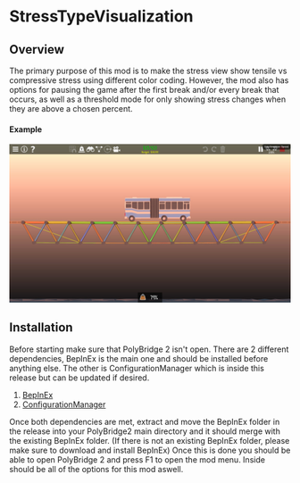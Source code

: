 # StressTypeVisualization

## Overview
The primary purpose of this mod is to make the stress view show tensile vs compressive stress using different color coding.
However, the mod also has options for pausing the game after the first break and/or every break that occurs, as well as a threshold mode for only showing stress changes when they are above a chosen percent.
#### Example
![Bridge with blue and red stress colors](/20210107203057_1.jpg)

## Installation
Before starting make sure that PolyBridge 2 isn't open.
There are 2 different dependencies, BepInEx is the main one and should be installed before anything else.
The other is ConfigurationManager which is inside this release but can be updated if desired.
1. [BepInEx](https://github.com/BepInEx/BepInEx/releases)
2. [ConfigurationManager](https://github.com/BepInEx/BepInEx.ConfigurationManager/releases)

Once both dependencies are met, extract and move the BepInEx folder in the release into your PolyBridge2 main directory and it should merge with the existing BepInEx folder. (If there is not an existing BepInEx folder, please make sure to download and install BepInEx)
Once this is done you should be able to open PolyBridge 2 and press F1 to open the mod menu. Inside should be all of the options for this mod aswell.
